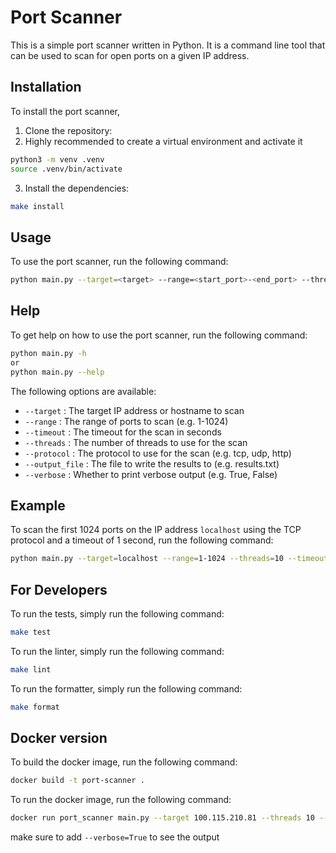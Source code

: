 # Port Scanner

This is a simple port scanner written in Python. It is a command line tool that can be used to scan for open ports on a given IP address.

## Installation

To install the port scanner,

1. Clone the repository:
2. Highly recommended to create a virtual environment and activate it
```bash
python3 -m venv .venv
source .venv/bin/activate
```
3. Install the dependencies:

```bash
make install
```

## Usage

To use the port scanner, run the following command:

```bash
python main.py --target=<target> --range=<start_port>-<end_port> --threads=<number_of_threads> --timeout=<timeout> --protocol=<protocol> --output_file=<output_file> --verbose=<verbose>
```

## Help

To get help on how to use the port scanner, run the following command:

```bash
python main.py -h
or 
python main.py --help
```

The following options are available:

- `--target` : The target IP address or hostname to scan
- `--range` : The range of ports to scan (e.g. 1-1024)
- `--timeout` : The timeout for the scan in seconds
- `--threads` : The number of threads to use for the scan
- `--protocol` : The protocol to use for the scan (e.g. tcp, udp, http)
- `--output_file` : The file to write the results to (e.g. results.txt)
- `--verbose` : Whether to print verbose output (e.g. True, False)

## Example

To scan the first 1024 ports on the IP address `localhost` using the TCP protocol and a timeout of 1 second, run the following command:

```bash
python main.py --target=localhost --range=1-1024 --threads=10 --timeout=1 --protocol=tcp --output_file=results.txt --verbose=True
```

## For Developers

To run the tests, simply run the following command:

```bash
make test
```

To run the linter, simply run the following command:

```bash
make lint
```

To run the formatter, simply run the following command:

```bash
make format
```

## Docker version

To build the docker image, run the following command:

```bash
docker build -t port-scanner .
```

To run the docker image, run the following command:

```bash
docker run port_scanner main.py --target 100.115.210.81 --threads 10 --range 1-100 --verbose true
```
make sure to add `--verbose=True` to see the output
